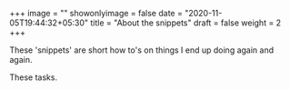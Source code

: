 +++
image = ""
showonlyimage = false
date = "2020-11-05T19:44:32+05:30"
title = "About the snippets"
draft = false
weight = 2
+++

These 'snippets' are short how to's on things I end up doing again and again.

<!--more-->

These tasks.
